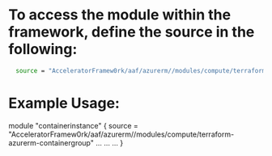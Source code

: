 # To access the module within the framework, define the source in the following:
```bash
  source = "AcceleratorFramew0rk/aaf/azurerm//modules/compute/terraform-azurerm-containergroup"
```

# Example Usage:
module "containerinstance" {
  source = "AcceleratorFramew0rk/aaf/azurerm//modules/compute/terraform-azurerm-containergroup"
...
...
...
}